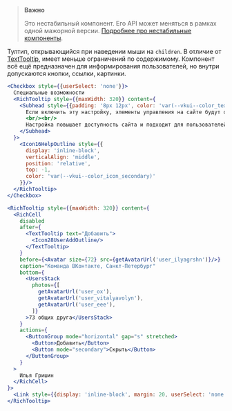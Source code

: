 > **Важно**
>
> Это нестабильный компонент. Его API может меняться в рамках одной мажорной версии. [Подробнее про нестабильные компоненты](https://vkcom.github.io/VKUI/#/Unstable).

Тултип, открывающийся при наведении мыши на `children`. В отличие от [TextTooltip](https://vkcom.github.io/VKUI/#/TextTooltip), имеет меньше ограничений
по содержимому. Компонент всё ещё предназначен для информирования пользователей, но внутри допускаются кнопки, ссылки, картинки.

```jsx { "props": { "layout": false, "iframe": true } }
<Checkbox style={{userSelect: 'none'}}>
  Специальные возможности
  <RichTooltip style={{maxWidth: 320}} content={
    <Subhead style={{padding: '8px 12px', color: 'var(--vkui--color_text_primary)'}}>
      Если включить эту настройку, элементы управления на сайте будут определены и озвучены синтезатором речи.
      <br/><br/>
      Настройка повышает доступность сайта и подходит для пользователей с ограниченными возможностями.
    </Subhead>
  }>
    <Icon16HelpOutline style={{
      display: 'inline-block',
      verticalAlign: 'middle',
      position: 'relative',
      top: -1,
      color: 'var(--vkui--color_icon_secondary)'
    }}/>
  </RichTooltip>
</Checkbox>

<RichTooltip style={{maxWidth: 320}} content={
  <RichCell
    disabled
    after={
      <TextTooltip text="Добавить">
        <Icon28UserAddOutline/>
      </TextTooltip>
    }
    before={<Avatar size={72} src={getAvatarUrl('user_ilyagrshn')}/>}
    caption="Команда ВКонтакте, Санкт-Петербург"
    bottom={
      <UsersStack
        photos={[
          getAvatarUrl('user_ox'),
          getAvatarUrl('user_vitalyavolyn'),
          getAvatarUrl('user_eee'),
        ]}
      >73 общих друга</UsersStack>
    }
    actions={
      <ButtonGroup mode="horizontal" gap="s" stretched>
        <Button>Добавить</Button>
        <Button mode="secondary">Скрыть</Button>
      </ButtonGroup>
    }
  >
    Илья Гришин
  </RichCell>
}>
  <Link style={{display: 'inline-block', margin: 20, userSelect: 'none'}}>Илья Гришин</Link>
</RichTooltip>
```
